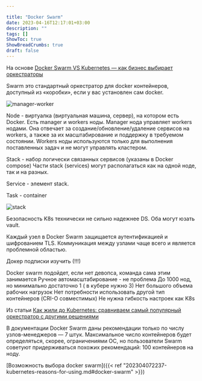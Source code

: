 ```yaml
---

title: "Docker Swarm"
date: 2023-04-16T12:17:01+03:00
description: ""
tags: []
ShowToc: true
ShowBreadCrumbs: true
draft: false
---
```


На основе [Docker Swarm VS Kubernetes — как бизнес выбирает оркестраторы](https://habr.com/ru/amp/post/672666/)

Swarm это стандартный оркестратор для docker контейнеров, доступный из «коробки», если у вас установлен сам docker.

![manager-worker](/img/docker-swarm/manager-worker.jpg)

Node - виртуалка (виртуальная машина, сервер), на котором есть Docker. Есть manager и workers ноды. Manager нода управляет workers нодами. Она отвечает за создание/обновление/удаление сервисов на workers, а также за их масштабирование и поддержку в требуемом состоянии. Workers ноды используются только для выполнения поставленных задач и не могут управлять кластером.

Stack - набор логически связанных сервисов (указаны в Docker compose)
Части stack (services) могут располагаться как на одной ноде, так и на разных.

Service - элемент stack.

Task - container

![stack](/img/docker-swarm/stack.jpg)

Безопасность K8s технически не сильно надежнее DS. Оба могут юзать vault.

Каждый узел в Docker Swarm защищается аутентификацией и шифрованием TLS. Коммуникация между узлами чаще всего и является проблемной областью.


Докер подписки изучить (!!!)

Docker swarm подойдет, если
нет девопса, команда сама этим занимается
Ручное автомасштабирование - не проблема
До 1000 нод, но минимально достаточно 1 ( в кубере нужно 3)
Нет большого объема рабочих нагрузок
Нет потребности использовать другой тип контейнеров (CRI-O совместимых)
Не нужна гибкость настроек как K8s

Из статьи [Как жили до Kubernetes: сравниваем самый популярный оркестратор с другими решениями](https://habr.com/ru/company/vk/blog/543232/)

В документации Docker Swarm даны рекомендации только по числу узлов-менеджеров — 7 штук. Максимальное число контейнеров будет определяться, скорее, ограничениями ОС, но пользователи Swarm советуют придерживаться похожих рекомендаций: 100 контейнеров на ноду.

[Возможность выбора docker swarm]({{< ref "202304072237-kubernetes-reasons-for-using.md#docker-swarm" >}})
